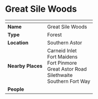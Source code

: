 # Great Sile Woods

| []() | |
| --- | --- |
| **Name** | Great Sile Woods |
| **Type** | Forest |
| **Location** | Southern Astor |
| **Nearby Places** | Carneid Inlet<br />Fort Maidens<br />Fort Pinmore<br />Great Astor Road<br />Silethwaite<br />Southern Fort Way |
| **People** | |
